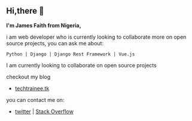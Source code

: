 
## Hi,there 👋

  **I'm James Faith from Nigeria,**
  
  i am web developer who is currently looking to collaborate more on open source projects,
  you can ask me about:

    Python | Django | Django Rest Framework | Vue.js
   I am currently looking to collaborate on open source projects
   
   checkout my blog
   
   - [techtrainee.tk](https://techtrainee.tk) 
   
   you can contact me on:
   
   - [twitter](https://twitter.com/I_am_camzy) | [Stack Overflow](https://stackoverflow.com/users/13683741/camzy)
